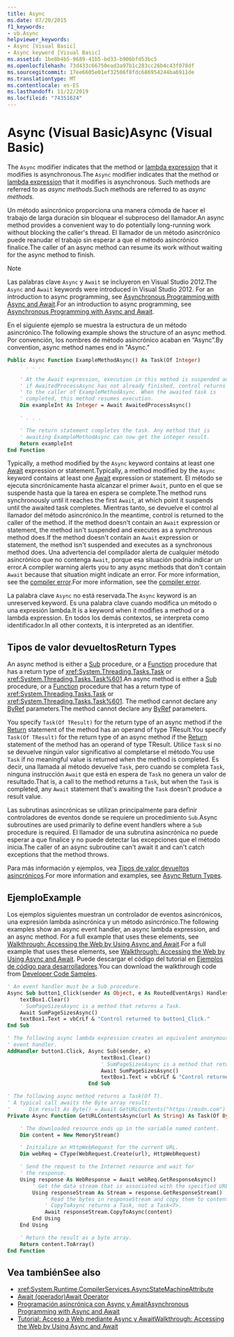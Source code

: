 ```yaml
---
title: Async
ms.date: 07/20/2015
f1_keywords:
- vb.Async
helpviewer_keywords:
- Async [Visual Basic]
- Async keyword [Visual Basic]
ms.assetid: 1be8b4b5-9689-41b5-bd33-b906bfd53bc5
ms.openlocfilehash: 73d433c66750ead3a97b1c283cc26b4c43f078df
ms.sourcegitcommit: 17ee6605e01ef32506f8fdc686954244ba6911de
ms.translationtype: MT
ms.contentlocale: es-ES
ms.lasthandoff: 11/22/2019
ms.locfileid: "74351624"
---
```

# <a name="async-visual-basic"></a><span data-ttu-id="00578-102">Async (Visual Basic)</span><span class="sxs-lookup"><span data-stu-id="00578-102">Async (Visual Basic)</span></span>

<span data-ttu-id="00578-103">The `Async` modifier indicates that the method or [lambda expression](../../../visual-basic/programming-guide/language-features/procedures/lambda-expressions.md) that it modifies is asynchronous.</span><span class="sxs-lookup"><span data-stu-id="00578-103">The `Async` modifier indicates that the method or [lambda expression](../../../visual-basic/programming-guide/language-features/procedures/lambda-expressions.md) that it modifies is asynchronous.</span></span> <span data-ttu-id="00578-104">Such methods are referred to as *async methods*.</span><span class="sxs-lookup"><span data-stu-id="00578-104">Such methods are referred to as *async methods*.</span></span>

<span data-ttu-id="00578-105">Un método asincrónico proporciona una manera cómoda de hacer el trabajo de larga duración sin bloquear el subproceso del llamador.</span><span class="sxs-lookup"><span data-stu-id="00578-105">An async method provides a convenient way to do potentially long-running work without blocking the caller's thread.</span></span> <span data-ttu-id="00578-106">El llamador de un método asincrónico puede reanudar el trabajo sin esperar a que el método asincrónico finalice.</span><span class="sxs-lookup"><span data-stu-id="00578-106">The caller of an async method can resume its work without waiting for the async method to finish.</span></span>

> [!NOTE]
> <span data-ttu-id="00578-107">Las palabras clave `Async` y `Await` se incluyeron en Visual Studio 2012.</span><span class="sxs-lookup"><span data-stu-id="00578-107">The `Async` and `Await` keywords were introduced in Visual Studio 2012.</span></span> <span data-ttu-id="00578-108">For an introduction to async programming, see [Asynchronous Programming with Async and Await](../../../visual-basic/programming-guide/concepts/async/index.md).</span><span class="sxs-lookup"><span data-stu-id="00578-108">For an introduction to async programming, see [Asynchronous Programming with Async and Await](../../../visual-basic/programming-guide/concepts/async/index.md).</span></span>

<span data-ttu-id="00578-109">En el siguiente ejemplo se muestra la estructura de un método asincrónico.</span><span class="sxs-lookup"><span data-stu-id="00578-109">The following example shows the structure of an async method.</span></span> <span data-ttu-id="00578-110">Por convención, los nombres de método asincrónico acaban en “Async”.</span><span class="sxs-lookup"><span data-stu-id="00578-110">By convention, async method names end in "Async."</span></span>

```vb
Public Async Function ExampleMethodAsync() As Task(Of Integer)
    ' . . .

    ' At the Await expression, execution in this method is suspended and,
    ' if AwaitedProcessAsync has not already finished, control returns
    ' to the caller of ExampleMethodAsync. When the awaited task is
    ' completed, this method resumes execution.
    Dim exampleInt As Integer = Await AwaitedProcessAsync()

    ' . . .

    ' The return statement completes the task. Any method that is
    ' awaiting ExampleMethodAsync can now get the integer result.
    Return exampleInt
End Function
```

<span data-ttu-id="00578-111">Typically, a method modified by the `Async` keyword contains at least one [Await](../../../visual-basic/language-reference/modifiers/async.md) expression or statement.</span><span class="sxs-lookup"><span data-stu-id="00578-111">Typically, a method modified by the `Async` keyword contains at least one [Await](../../../visual-basic/language-reference/modifiers/async.md) expression or statement.</span></span> <span data-ttu-id="00578-112">El método se ejecuta sincrónicamente hasta alcanzar el primer `Await`, punto en el que se suspende hasta que la tarea en espera se complete.</span><span class="sxs-lookup"><span data-stu-id="00578-112">The method runs synchronously until it reaches the first `Await`, at which point it suspends until the awaited task completes.</span></span> <span data-ttu-id="00578-113">Mientras tanto, se devuelve el control al llamador del método asincrónico.</span><span class="sxs-lookup"><span data-stu-id="00578-113">In the meantime, control is returned to the caller of the method.</span></span> <span data-ttu-id="00578-114">If the method doesn't contain an `Await` expression or statement, the method isn't suspended and executes as a synchronous method does.</span><span class="sxs-lookup"><span data-stu-id="00578-114">If the method doesn't contain an `Await` expression or statement, the method isn't suspended and executes as a synchronous method does.</span></span> <span data-ttu-id="00578-115">Una advertencia del compilador alerta de cualquier método asincrónico que no contenga `Await`, porque esa situación podría indicar un error.</span><span class="sxs-lookup"><span data-stu-id="00578-115">A compiler warning alerts you to any async methods that don't contain `Await` because that situation might indicate an error.</span></span> <span data-ttu-id="00578-116">For more information, see the [compiler error](../error-messages/bc42358.md).</span><span class="sxs-lookup"><span data-stu-id="00578-116">For more information, see the [compiler error](../error-messages/bc42358.md).</span></span>

<span data-ttu-id="00578-117">La palabra clave `Async` no está reservada.</span><span class="sxs-lookup"><span data-stu-id="00578-117">The `Async` keyword is an unreserved keyword.</span></span> <span data-ttu-id="00578-118">Es una palabra clave cuando modifica un método o una expresión lambda.</span><span class="sxs-lookup"><span data-stu-id="00578-118">It is a keyword when it modifies a method or a lambda expression.</span></span> <span data-ttu-id="00578-119">En todos los demás contextos, se interpreta como identificador.</span><span class="sxs-lookup"><span data-stu-id="00578-119">In all other contexts, it is interpreted as an identifier.</span></span>

## <a name="return-types"></a><span data-ttu-id="00578-120">Tipos de valor devueltos</span><span class="sxs-lookup"><span data-stu-id="00578-120">Return Types</span></span>

<span data-ttu-id="00578-121">An async method is either a [Sub](../../../visual-basic/programming-guide/language-features/procedures/sub-procedures.md) procedure, or a [Function](../../../visual-basic/programming-guide/language-features/procedures/function-procedures.md) procedure that has a return type of <xref:System.Threading.Tasks.Task> or <xref:System.Threading.Tasks.Task%601>.</span><span class="sxs-lookup"><span data-stu-id="00578-121">An async method is either a [Sub](../../../visual-basic/programming-guide/language-features/procedures/sub-procedures.md) procedure, or a [Function](../../../visual-basic/programming-guide/language-features/procedures/function-procedures.md) procedure that has a return type of <xref:System.Threading.Tasks.Task> or <xref:System.Threading.Tasks.Task%601>.</span></span> <span data-ttu-id="00578-122">The method cannot declare any [ByRef](../../../visual-basic/language-reference/modifiers/byref.md) parameters.</span><span class="sxs-lookup"><span data-stu-id="00578-122">The method cannot declare any [ByRef](../../../visual-basic/language-reference/modifiers/byref.md) parameters.</span></span>

<span data-ttu-id="00578-123">You specify `Task(Of TResult)` for the return type of an async method if the [Return](../../../visual-basic/language-reference/statements/return-statement.md) statement of the method has an operand of type TResult.</span><span class="sxs-lookup"><span data-stu-id="00578-123">You specify `Task(Of TResult)` for the return type of an async method if the [Return](../../../visual-basic/language-reference/statements/return-statement.md) statement of the method has an operand of type TResult.</span></span> <span data-ttu-id="00578-124">Utilice `Task` si no se devuelve ningún valor significativo al completarse el método.</span><span class="sxs-lookup"><span data-stu-id="00578-124">You use `Task` if no meaningful value is returned when the method is completed.</span></span> <span data-ttu-id="00578-125">Es decir, una llamada al método devuelve `Task`, pero cuando se completa `Task`, ninguna instrucción `Await` que está en espera de `Task` no genera un valor de resultado.</span><span class="sxs-lookup"><span data-stu-id="00578-125">That is, a call to the method returns a `Task`, but when the `Task` is completed, any `Await` statement that's awaiting the `Task` doesn’t produce a result value.</span></span>

<span data-ttu-id="00578-126">Las subrutinas asincrónicas se utilizan principalmente para definir controladores de eventos donde se requiere un procedimiento `Sub`.</span><span class="sxs-lookup"><span data-stu-id="00578-126">Async subroutines are used primarily to define event handlers where a `Sub` procedure is required.</span></span> <span data-ttu-id="00578-127">El llamador de una subrutina asincrónica no puede esperar a que finalice y no puede detectar las excepciones que el método inicia.</span><span class="sxs-lookup"><span data-stu-id="00578-127">The caller of an async subroutine can't await it and can't catch exceptions that the method throws.</span></span>

<span data-ttu-id="00578-128">Para más información y ejemplos, vea [Tipos de valor devueltos asincrónicos](../../../visual-basic/programming-guide/concepts/async/async-return-types.md).</span><span class="sxs-lookup"><span data-stu-id="00578-128">For more information and examples, see [Async Return Types](../../../visual-basic/programming-guide/concepts/async/async-return-types.md).</span></span>

## <a name="example"></a><span data-ttu-id="00578-129">Ejemplo</span><span class="sxs-lookup"><span data-stu-id="00578-129">Example</span></span>

<span data-ttu-id="00578-130">Los ejemplos siguientes muestran un controlador de eventos asincrónicos, una expresión lambda asincrónica y un método asincrónico.</span><span class="sxs-lookup"><span data-stu-id="00578-130">The following examples show an async event handler, an async lambda expression, and an async method.</span></span> <span data-ttu-id="00578-131">For a full example that uses these elements, see [Walkthrough: Accessing the Web by Using Async and Await](../../../visual-basic/programming-guide/concepts/async/walkthrough-accessing-the-web-by-using-async-and-await.md).</span><span class="sxs-lookup"><span data-stu-id="00578-131">For a full example that uses these elements, see [Walkthrough: Accessing the Web by Using Async and Await](../../../visual-basic/programming-guide/concepts/async/walkthrough-accessing-the-web-by-using-async-and-await.md).</span></span> <span data-ttu-id="00578-132">Puede descargar el código del tutorial en [Ejemplos de código para desarrolladores](https://code.msdn.microsoft.com/Async-Sample-Accessing-the-9c10497f).</span><span class="sxs-lookup"><span data-stu-id="00578-132">You can download the walkthrough code from [Developer Code Samples](https://code.msdn.microsoft.com/Async-Sample-Accessing-the-9c10497f).</span></span>

```vb
' An event handler must be a Sub procedure.
Async Sub button1_Click(sender As Object, e As RoutedEventArgs) Handles button1.Click
    textBox1.Clear()
    ' SumPageSizesAsync is a method that returns a Task.
    Await SumPageSizesAsync()
    textBox1.Text = vbCrLf & "Control returned to button1_Click."
End Sub

' The following async lambda expression creates an equivalent anonymous
' event handler.
AddHandler button1.Click, Async Sub(sender, e)
                              textBox1.Clear()
                              ' SumPageSizesAsync is a method that returns a Task.
                              Await SumPageSizesAsync()
                              textBox1.Text = vbCrLf & "Control returned to button1_Click."
                          End Sub

' The following async method returns a Task(Of T).
' A typical call awaits the Byte array result:
'      Dim result As Byte() = Await GetURLContents("https://msdn.com")
Private Async Function GetURLContentsAsync(url As String) As Task(Of Byte())

    ' The downloaded resource ends up in the variable named content.
    Dim content = New MemoryStream()

    ' Initialize an HttpWebRequest for the current URL.
    Dim webReq = CType(WebRequest.Create(url), HttpWebRequest)

    ' Send the request to the Internet resource and wait for
    ' the response.
    Using response As WebResponse = Await webReq.GetResponseAsync()
        ' Get the data stream that is associated with the specified URL.
        Using responseStream As Stream = response.GetResponseStream()
            ' Read the bytes in responseStream and copy them to content.
            ' CopyToAsync returns a Task, not a Task<T>.
            Await responseStream.CopyToAsync(content)
        End Using
    End Using

    ' Return the result as a byte array.
    Return content.ToArray()
End Function
```

## <a name="see-also"></a><span data-ttu-id="00578-133">Vea también</span><span class="sxs-lookup"><span data-stu-id="00578-133">See also</span></span>

- <xref:System.Runtime.CompilerServices.AsyncStateMachineAttribute>
- [<span data-ttu-id="00578-134">Await (operador)</span><span class="sxs-lookup"><span data-stu-id="00578-134">Await Operator</span></span>](../../../visual-basic/language-reference/operators/await-operator.md)
- [<span data-ttu-id="00578-135">Programación asincrónica con Async y Await</span><span class="sxs-lookup"><span data-stu-id="00578-135">Asynchronous Programming with Async and Await</span></span>](../../../visual-basic/programming-guide/concepts/async/index.md)
- [<span data-ttu-id="00578-136">Tutorial: Acceso a Web mediante Async y Await</span><span class="sxs-lookup"><span data-stu-id="00578-136">Walkthrough: Accessing the Web by Using Async and Await</span></span>](../../../visual-basic/programming-guide/concepts/async/walkthrough-accessing-the-web-by-using-async-and-await.md)
